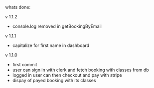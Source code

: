 whats done:

v 1.1.2

- console.log removed in getBookingByEmail

v 1.1.1

- capitalize for first name in dashboard

v 1.1.0

- first commit
- user can sign in with clerk and fetch booking with classes from db
- logged in user can then checkout and pay with stripe
- dispay of payed booking with its classes
